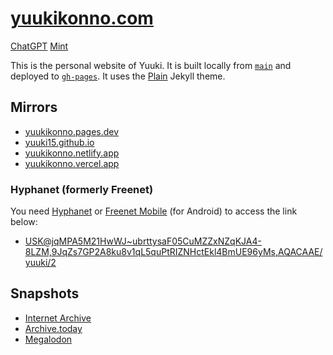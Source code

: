 # [yuukikonno.com](https://yuukikonno.com/)

[ChatGPT](https://yuukiarchives.github.io/chatgpt/personal-website-html-only/) [Mint](https://min.togetter.com/yrnWYSS)

This is the personal website of Yuuki.  It is built locally from [`main`](https://github.com/yuuki15/yuuki15.github.io/tree/main) and deployed to [`gh-pages`](https://github.com/yuuki15/yuuki15.github.io/tree/gh-pages).  It uses the [Plain](https://github.com/jekyll-theme-plain/jekyll-theme-plain) Jekyll theme.

## Mirrors

* [yuukikonno.pages.dev](https://yuukikonno.pages.dev/)
* [yuuki15.github.io](https://yuuki15.github.io/)
* [yuukikonno.netlify.app](https://yuukikonno.netlify.app/)
* [yuukikonno.vercel.app](https://yuukikonno.vercel.app/)

### Hyphanet (formerly Freenet)

You need [Hyphanet](https://www.hyphanet.org/) or [Freenet Mobile](https://f-droid.org/packages/org.freenetproject.mobile/) (for Android) to access the link below:

* [USK@jqMPA5M21HwWJ~ubrttysaF05CuMZZxNZqKJA4-8LZM,9JqZs7GP2A8ku8v1qL5quPtRIZNHctEkl4BmUE96yMs,AQACAAE/yuuki/2](http://127.0.0.1:8888/freenet:USK@jqMPA5M21HwWJ~ubrttysaF05CuMZZxNZqKJA4-8LZM,9JqZs7GP2A8ku8v1qL5quPtRIZNHctEkl4BmUE96yMs,AQACAAE/yuuki/2/)

## Snapshots

* [Internet Archive](https://web.archive.org/web/20240215135611/https://yuukikonno.com/)
* [Archive.today](https://archive.today/2024.02.15-135545/https://yuukikonno.com/)
* [Megalodon](https://megalodon.jp/2024-0215-2255-45/https://yuukikonno.com:443/)
